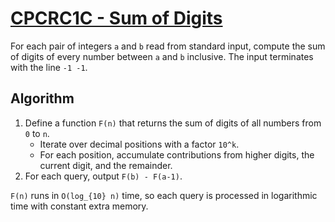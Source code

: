 # [CPCRC1C - Sum of Digits](https://www.spoj.com/problems/CPCRC1C/)

For each pair of integers `a` and `b` read from standard input, compute the
sum of digits of every number between `a` and `b` inclusive. The input
terminates with the line `-1 -1`.

## Algorithm
1. Define a function `F(n)` that returns the sum of digits of all numbers
   from `0` to `n`.
   - Iterate over decimal positions with a factor `10^k`.
   - For each position, accumulate contributions from higher digits, the
     current digit, and the remainder.
2. For each query, output `F(b) - F(a-1)`.

`F(n)` runs in `O(log_{10} n)` time, so each query is processed in logarithmic
time with constant extra memory.
